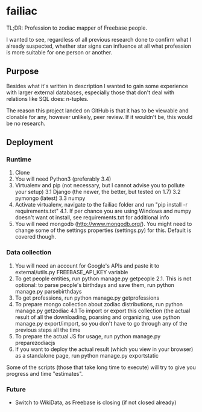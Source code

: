 # failiac
TL;DR: Profession to zodiac mapper of Freebase people.

I wanted to see, regardless of all previous research done to confirm what I already suspected, whether star signs can 
influence at all what profession is more suitable for one person or another.

## Purpose
Besides what it's written in description I wanted to gain some experience with larger external databases, especially 
those that don't deal with relations like SQL does: n-tuples.

The reason this project landed on GitHub is that it has to be viewable and clonable for any, however unlikely, peer review.
If it wouldn't be, this would be no research.

## Deployment

### Runtime
1. Clone
2. You will need Python3 (preferably 3.4)
3. Virtualenv and pip (not necessary, but I cannot advise you to pollute your setup)
	3.1 Django (the newer, the better, but tested on 1.7)
	3.2 pymongo (latest)
	3.3 numpy
4. Activate virtualenv, navigate to the failiac folder and run "pip install -r requirements.txt"
	4.1. If per chance you are using Windows and numpy doesn't want ot install, see requirements.txt for additional info
5. You will need mongodb (http://www.mongodb.org/). You might need to change some of the settings properties (settings.py) for this. Default is covered though.


### Data collection
1. You will need an account for Google's APIs and paste it to external/utils.py FREEBASE_API_KEY variable
2. To get people entities, run python manage.py getpeople
	2.1. This is not optional: to parse people's birthdays and save them, run python manage.py parsebirthdays
3. To get professions, run python manage.py getprofessions
4. To prepare mongo collection about zodiac distributions, run python manage.py getzodiac
	4.1 To import or export this collection (the actual result of all the downloading, poarsing and organizing, use python manage.py export/import, so you don't have to go through any of the previous steps all the time
5. To prepare the actual JS for usage, run python manage.py preparezodiacjs
6. If you want to deploy the actual result (which you view in your browser) as a standalone page, run python manage.py exportstatic

Some of the scripts (those that take long time to execute) will try to give you progress and time "estimates".

### Future
* Switch to WikiData, as Freebase is closing (if not closed already)
